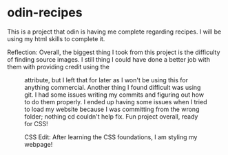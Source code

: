 # odin-recipes
This is a project that odin is having me complete regarding recipes. I will be using my html skills to complete it.

Reflection:
Overall, the biggest thing I took from this project is the difficulty of finding source images. I still thing I could have done a better job with them with providing credit using the <figure> attribute, but I left that for later as I won't be using this for anything commercial.
Another thing I found difficult was using git. I had some issues writing my commits and figuring out how to do them properly. I ended up having some issues when I tried to load my website because I was committing from the wrong folder; nothing cd couldn't help fix. Fun project overall, ready for CSS!

CSS Edit: After learning the CSS foundations, I am styling my webpage!